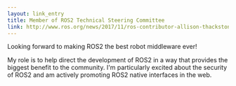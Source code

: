 ```yaml
---
layout: link_entry
title: Member of ROS2 Technical Steering Committee
link: http://www.ros.org/news/2017/11/ros-contributor-allison-thackston.html
---
```

Looking forward to making ROS2 the best robot middleware ever!  

My role is to help direct the development of ROS2 in a way that provides the biggest benefit to the community.  I'm particularly excited about the security of ROS2 and am actively promoting ROS2 native interfaces in the web.